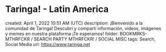# Taringa! - Latin America

created: April 1, 2022 10:51 AM (UTC)
description: ¡Bienvenido a la comunidad de Taringa! Descubrí y compartí información, videos, imágenes y memes en nuestra plataforma ¡Te esperamos!
folder: BOOKMRKS-MTHRFCKR / SEARCH PARTY MTHRFCKR! / SOCIAL MISC
tags: Search, Social Media
url: https://www.taringa.net